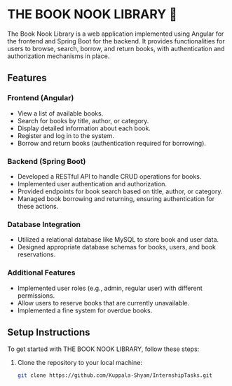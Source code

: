 # THE BOOK NOOK LIBRARY 📖

The Book Nook Library is a web application implemented using Angular for the frontend and Spring Boot for the backend. It provides functionalities for users to browse, search, borrow, and return books, with authentication and authorization mechanisms in place.

## Features

### Frontend (Angular)
- View a list of available books.
- Search for books by title, author, or category.
- Display detailed information about each book.
- Register and log in to the system.
- Borrow and return books (authentication required for borrowing).

### Backend (Spring Boot)
- Developed a RESTful API to handle CRUD operations for books.
- Implemented user authentication and authorization.
- Provided endpoints for book search based on title, author, or category.
- Managed book borrowing and returning, ensuring authentication for these actions.

### Database Integration
- Utilized a relational database like MySQL to store book and user data.
- Designed appropriate database schemas for books, users, and book reservations.

### Additional Features
- Implemented user roles (e.g., admin, regular user) with different permissions.
- Allow users to reserve books that are currently unavailable.
- Implemented a fine system for overdue books.

## Setup Instructions
To get started with THE BOOK NOOK LIBRARY, follow these steps:

1. Clone the repository to your local machine:
   ```bash
   git clone https://github.com/Kuppala-Shyam/InternshipTasks.git
